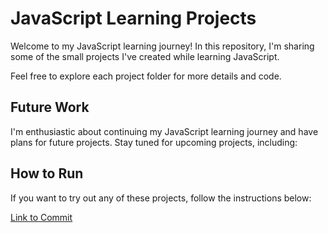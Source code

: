 # JavaScript Learning Projects

Welcome to my JavaScript learning journey! In this repository, I'm sharing some of the small projects I've created while learning JavaScript.

Feel free to explore each project folder for more details and code.

## Future Work

I'm enthusiastic about continuing my JavaScript learning journey and have plans for future projects. Stay tuned for upcoming projects, including:

## How to Run

If you want to try out any of these projects, follow the instructions below:

[Link to Commit](https://github.com/GauravSaini81/JavaScript/tree/7ab910ee666143fab29fe1d3ed39c429e24a48c9)




